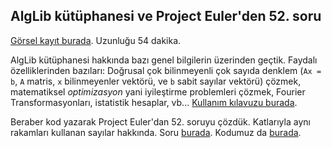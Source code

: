 AlgLib kütüphanesi ve Project Euler'den 52. soru
----

[Görsel kayıt burada](https://drive.google.com/file/d/1yHD-vFga8CO_lebrrCT5GvmynHKqwrkY). Uzunluğu 54 dakika.

AlgLib kütüphanesi hakkında bazı genel bilgilerin üzerinden geçtik. Faydalı özelliklerinden bazıları: Doğrusal çok bilinmeyenli çok sayıda denklem (`Ax = b`, `A` matris, `x` bilinmeyenler vektörü, ve `b` sabit sayılar vektörü) çözmek, matematiksel *optimizasyon* yani iyileştirme problemleri çözmek, Fourier Transformasyonları, istatistik hesaplar, vb...  [Kullanım kılavuzu burada](https://www.alglib.net/docs.php).

Beraber kod yazarak Project Euler'dan 52. soruyu çözdük. Katlarıyla aynı rakamları kullanan sayılar hakkında. Soru [burada](https://projecteuler.net/problem=52). Kodumuz da [burada](https://onlinegdb.com/rSAdNiZfg).
